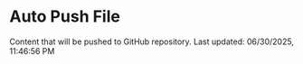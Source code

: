# Auto Push File

Content that will be pushed to GitHub repository.
Last updated: 06/30/2025, 11:46:56 PM